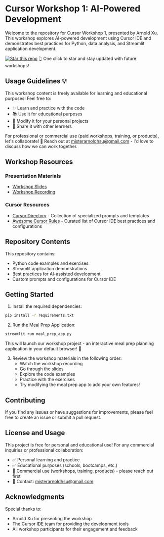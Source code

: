 # Cursor Workshop 1: AI-Powered Development

Welcome to the repository for Cursor Workshop 1, presented by Arnold Xu. This workshop explores AI-powered development using Cursor IDE and demonstrates best practices for Python, data analysis, and Streamlit application development.

[![Star this repo](https://img.shields.io/github/stars/legendyxu/AwesomeCursorPrompt?style=social)](https://github.com/legendyxu/AwesomeCursorPrompt/stargazers) 
👆 One click to star and stay updated with future workshops!

## Usage Guidelines 💡

This workshop content is freely available for learning and educational purposes! Feel free to:
- ✨ Learn and practice with the code
- 📚 Use it for educational purposes
- 🔧 Modify it for your personal projects
- 🤝 Share it with other learners

For professional or commercial use (paid workshops, training, or products), let's collaborate! 
📧 Reach out at misterarnoldhsu@gmail.com - I'd love to discuss how we can work together.

## Workshop Resources

### Presentation Materials
- [Workshop Slides](https://docs.google.com/presentation/d/1xILwL7rtTGqJGOfovep4XNDRC0AsN6Lo/edit?usp=sharing&ouid=113311537233107421982&rtpof=true&sd=true)
- [Workshop Recording](https://share.descript.com/view/tq33v0eZxcG)

### Cursor Resources
- [Cursor Directory](https://cursor.directory/) - Collection of specialized prompts and templates
- [Awesome Cursor Rules](https://github.com/PatrickJS/awesome-cursorrules) - Curated list of Cursor IDE best practices and configurations

## Repository Contents

This repository contains:
- Python code examples and exercises
- Streamlit application demonstrations
- Best practices for AI-assisted development
- Custom prompts and configurations for Cursor IDE

## Getting Started

1. Install the required dependencies:
```bash
pip install -r requirements.txt
```

2. Run the Meal Prep Application:
```bash
streamlit run meal_prep_app.py
```
This will launch our workshop project - an interactive meal prep planning application in your default browser! 🚀

3. Review the workshop materials in the following order:
   - Watch the workshop recording
   - Go through the slides
   - Explore the code examples
   - Practice with the exercises
   - Try modifying the meal prep app to add your own features!

## Contributing

If you find any issues or have suggestions for improvements, please feel free to create an issue or submit a pull request.

## License and Usage

This project is free for personal and educational use! For any commercial inquiries or professional collaboration:

- ✅ Personal learning and practice
- ✅ Educational purposes (schools, bootcamps, etc.)
- 👔 Commercial use (workshops, training, products) - please reach out first
- 📧 Contact: misterarnoldhsu@gmail.com

## Acknowledgments

Special thanks to:
- Arnold Xu for presenting the workshop
- The Cursor IDE team for providing the development tools
- All workshop participants for their engagement and feedback 